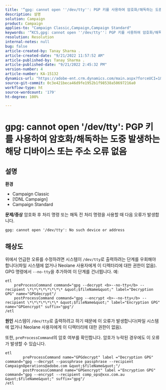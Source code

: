 ```yaml
---
title: '“gpg: cannot open ''/dev/tty'': PGP 키를 사용하여 암호화/해독하는 도중 발생하는 해당 디바이스 또는 주소 오류 없음”'
description: 설명
solution: Campaign
product: Campaign
applies-to: "Campaign Classic,Campaign,Campaign Standard"
keywords: '“KCS,gpg: cannot open ''/dev/tty'': PGP 키를 사용하여 암호화/해독하는 도중 발생하는 해당 디바이스 또는 주소 오류 없음”'
resolution: Resolution
internal-notes: null
bug: false
article-created-by: Tanay Sharma .
article-created-date: "9/21/2022 11:57:52 AM"
article-published-by: Tanay Sharma .
article-published-date: "9/21/2022 2:45:32 PM"
version-number: 4
article-number: KA-15132
dynamics-url: "https://adobe-ent.crm.dynamics.com/main.aspx?forceUCI=1&pagetype=entityrecord&etn=knowledgearticle&id=16788499-a439-ed11-9db1-002248086735"
source-git-commit: 0c3e421beca46d9fe1952b1f98538a50697216a0
workflow-type: ht
source-wordcount: '179'
ht-degree: 100%

---
```


# gpg: cannot open &#39;/dev/tty&#39;: PGP 키를 사용하여 암호화/해독하는 도중 발생하는 해당 디바이스 또는 주소 오류 없음

## 설명

<b>환경</b>
- Campaign Classic
- [!DNL Campaign]
- Campaign Standard



<b>문제/증상</b>
암호화 후 처리 명령 또는 해독 전 처리 명령을 사용할 때 다음 오류가 발생합니다.


```
gpg: cannot open '/dev/tty': No such device or address
```





## 해상도


위에서 언급한 오류를 수정하려면 시스템이 `/dev/tty`로 출력하려는 단계를 우회해야 합니다(파일 시스템에 없거나 Neolane 사용자에게 이 디렉터리에 대한 권한이 없음). GPG 명령에서 `--no-tty`을 추가하여 이 단계를 건너뜁니다. 예:


```
etl
    preProcessCommand command="gpg --decrypt <b>--no-tty</b> --recipient \*\*\*\*\*\*\*\* &quot;$fileName&quot;" label="Decryption GPG" name="GPGdecrypt"/
    postProcessCommand command="gpg --encrypt <b>--no-tty</b> --recipient \*\*\*\*\*\*\* &quot;$fileName&quot;" label="Encryption GPG" name="GPGencrypt" suffix="gpg"/
/etl
```

<b>원인</b>
시스템이 `/dev/tty`로 출력하려고 하기 때문에 이 오류가 발생합니다(파일 시스템에 없거나 Neolane 사용자에게 이 디렉터리에 대한 권한이 없음).

또한, `preProcessCommand`의 암호 여부를 확인합니다. 암호가 누락된 경우에도 이 오류가 발생할 수 있습니다.


```
etl
        preProcessCommand name="GPGdecrypt" label ="Decryption GPG" command="gpg --decrypt --passphrase passphrase --recipient CampaignOperations@adobe.com &quot;$fileName&quot;"/
        postProcessCommand name="GPGencrypt" label ="Encryption GPG" command="gpg --encrypt --recipient comp_ops@xxx.com.au &quot;$fileName&quot;" suffix="gpg"/
/etl
```

